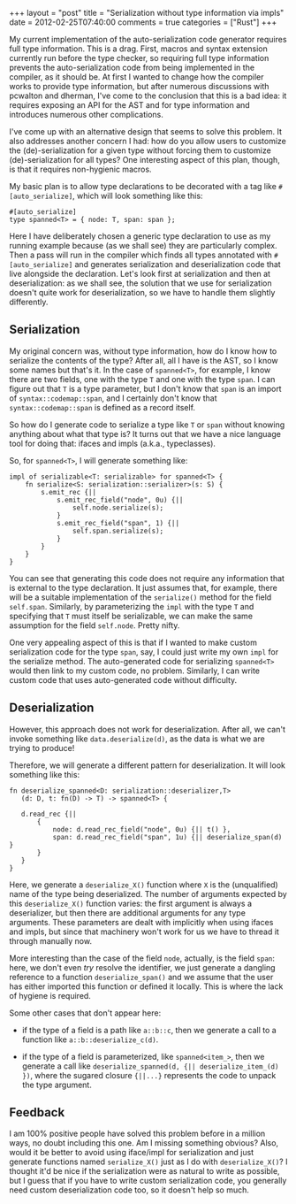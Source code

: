 +++
layout = "post"
title = "Serialization without type information via impls"
date = 2012-02-25T07:40:00
comments = true
categories = ["Rust"]
+++

My current implementation of the auto-serialization code generator
requires full type information.  This is a drag.  First, macros and
syntax extension currently run before the type checker, so requiring
full type information prevents the auto-serialization code from being
implemented in the compiler, as it should be.  At first I wanted to
change how the compiler works to provide type information, but after
numerous discussions with pcwalton and dherman, I've come to the
conclusion that this is a bad idea: it requires exposing an API for
the AST and for type information and introduces numerous other
complications.

I've come up with an alternative design that seems to solve this
problem.  It also addresses another concern I had: how do you allow
users to customize the (de)-serialization for a given type without
forcing them to customize (de)-serialization for all types?  One
interesting aspect of this plan, though, is that it requires
non-hygienic macros.

My basic plan is to allow type declarations to be decorated with a tag
like `#[auto_serialize]`, which will look something like this:

    #[auto_serialize]
    type spanned<T> = { node: T, span: span };
    
Here I have deliberately chosen a generic type declaration to use as
my running example because (as we shall see) they are particularly
complex.  Then a pass will run in the compiler which finds all types
annotated with `#[auto_serialize]` and generates serialization and
deserialization code that live alongside the declaration.  Let's look
first at serialization and then at deserialization: as we shall see,
the solution that we use for serialization doesn't quite work for
deserialization, so we have to handle them slightly differently.

## Serialization

My original concern was, without type information, how do I know how
to serialize the contents of the type?  After all, all I have is the
AST, so I know some names but that's it.  In the case of `spanned<T>`,
for example, I know there are two fields, one with the type `T` and
one with the type `span`.  I can figure out that `T` is a type
parameter, but I don't know that `span` is an import of
`syntax::codemap::span`, and I certainly don't know that
`syntax::codemap::span` is defined as a record itself.

So how do I generate code to serialize a type like `T` or `span`
without knowing anything about what that type is?  It turns out that we
have a nice language tool for doing that: ifaces and impls (a.k.a.,
typeclasses).

So, for `spanned<T>`, I will generate something like:

    impl of serializable<T: serializable> for spanned<T> {
        fn serialize<S: serialization::serializer>(s: S) {
            s.emit_rec {||
                s.emit_rec_field("node", 0u) {||
                    self.node.serialize(s);
                }
                s.emit_rec_field("span", 1) {||
                    self.span.serialize(s);
                }
            }
        }
    }

You can see that generating this code does not require any information
that is external to the type declaration.  It just assumes that, for
example, there will be a suitable implementation of the `serialize()`
method for the field `self.span`.  Similarly, by parameterizing the
`impl` with the type `T` and specifying that `T` must itself be
serializable, we can make the same assumption for the field
`self.node`.  Pretty nifty.

One very appealing aspect of this is that if I wanted to make custom
serialization code for the type `span`, say, I could just write my own
`impl` for the serialize method.  The auto-generated code for
serializing `spanned<T>` would then link to my custom code, no
problem.  Similarly, I can write custom code that uses auto-generated
code without difficulty.

## Deserialization

However, this approach does not work for deserialization.  After all,
we can't invoke something like `data.deserialize(d)`, as the data is
what we are trying to produce!

Therefore, we will generate a different pattern for deserialization.
It will look something like this:

    fn deserialize_spanned<D: serialization::deserializer,T>
       (d: D, t: fn(D) -> T) -> spanned<T> {
       
       d.read_rec {||
           {
               node: d.read_rec_field("node", 0u) {|| t() },
               span: d.read_rec_field("span", 1u) {|| deserialize_span(d) }
           }
       }
    }

Here, we generate a `deserialize_X()` function where `X` is the
(unqualified) name of the type being deserialized. The number of
arguments expected by this `deserialize_X()` function varies: the
first argument is always a deserializer, but then there are additional
arguments for any type arguments.  These parameters are dealt with
implicitly when using ifaces and impls, but since that machinery won't
work for us we have to thread it through manually now.

More interesting than the case of the field `node`, actually, is the
field `span`: here, we don't even *try* resolve the identifier, we
just generate a dangling reference to a function `deserialize_span()`
and we assume that the user has either imported this function or
defined it locally.  This is where the lack of hygiene is required.

Some other cases that don't appear here:

- if the type of a field is a path like `a::b::c`, then we generate a
  call to a function like `a::b::deserialize_c(d)`.
  
- if the type of a field is parameterized, like `spanned<item_>`, then
  we generate a call like `deserialize_spanned(d, {||
  deserialize_item_(d) })`, where the sugared closure `{||...}`
  represents the code to unpack the type argument.
  
## Feedback

I am 100% positive people have solved this problem before in a million
ways, no doubt including this one.  Am I missing something obvious?
Also, would it be better to avoid using iface/impl for serialization
and just generate functions named `serialize_X()` just as I do with
`deserialize_X()`? I thought it'd be nice if the serialization were as
natural to write as possible, but I guess that if you have to write
custom serialization code, you generally need custom deserialization
code too, so it doesn't help so much.


